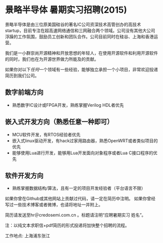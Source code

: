 景略半导体 暑期实习招聘(2015)
=============================

景略半导体是由三位原美国硅谷的著名IC公司资深技术高管创办的高技术startup，目前专注在超高速网络通信和三网融合两个领域。公司没有其他大公司浮躁的工作氛围，鼓励员工创新和团队合作。公司目前同时在硅谷、上海和香港运营。

我们是一小群崇尚开源精神和开放思想的年轻人，在使用开源软件和利用开源软件的同时，我们也在为开源世界做力所能及的贡献。

如果你对以下*任何*一个领域有一些经验，能够独立承担一个小项目，非常欢迎投递简历到我们公司。


数字前端方向
------------

* 熟悉数字IC设计或FPGA开发，熟练掌握Verilog HDL者优先

嵌入式开发方向（熟悉任意一种即可）
---------------------------------

* MCU软件开发，有RTOS经验者优先
* 嵌入式linux驱动开发，有hack过家用路由器，熟悉OpenWRT或者类似项目的优先
* 能够使用Lua进行开发，能够用Lua开发面向对象程序或者Lua C接口程序的优先

软件开发方向
------------

* 熟练掌握数据结构/算法，且有一定的项目开发经验者（平台语言不限）


如果你曾在Github或其他网站上贡献过代码，请一定在简历中注明。
如果你曾经写过一些技术博客或者微博，也请将地址一并附上。


简历请发送至hr＠credosemi.com.cn 。标题请注明“应聘暑期实习 姓名”。

注：以纯文本求职信+pdf简历的形式投递将加快整个招聘的流程。


工作地点: 上海浦东张江

